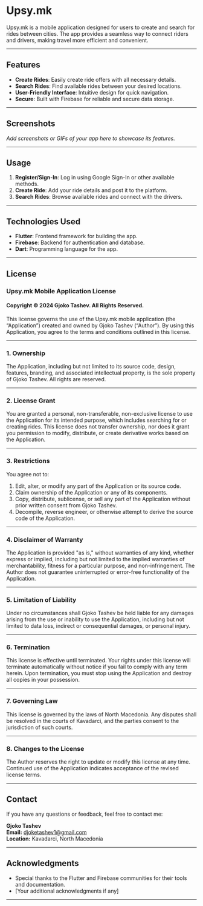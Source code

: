 # Upsy.mk

Upsy.mk is a mobile application designed for users to create and search for rides between cities. The app provides a seamless way to connect riders and drivers, making travel more efficient and convenient.

---

## Features

- **Create Rides**: Easily create ride offers with all necessary details.
- **Search Rides**: Find available rides between your desired locations.
- **User-Friendly Interface**: Intuitive design for quick navigation.
- **Secure**: Built with Firebase for reliable and secure data storage.

---

## Screenshots

*Add screenshots or GIFs of your app here to showcase its features.*

---

## Usage

1. **Register/Sign-In**: Log in using Google Sign-In or other available methods.
2. **Create Ride**: Add your ride details and post it to the platform.
3. **Search Rides**: Browse available rides and connect with the drivers.

---

## Technologies Used

- **Flutter**: Frontend framework for building the app.
- **Firebase**: Backend for authentication and database.
- **Dart**: Programming language for the app.

---

## License

### Upsy.mk Mobile Application License

#### Copyright © 2024 Gjoko Tashev. All Rights Reserved.

This license governs the use of the Upsy.mk mobile application (the “Application”) created and owned by Gjoko Tashev (“Author”). By using this Application, you agree to the terms and conditions outlined in this license.

---

### 1. Ownership
The Application, including but not limited to its source code, design, features, branding, and associated intellectual property, is the sole property of Gjoko Tashev. All rights are reserved.

---

### 2. License Grant
You are granted a personal, non-transferable, non-exclusive license to use the Application for its intended purpose, which includes searching for or creating rides. This license does not transfer ownership, nor does it grant you permission to modify, distribute, or create derivative works based on the Application.

---

### 3. Restrictions
You agree not to:
1. Edit, alter, or modify any part of the Application or its source code.
2. Claim ownership of the Application or any of its components.
3. Copy, distribute, sublicense, or sell any part of the Application without prior written consent from Gjoko Tashev.
4. Decompile, reverse engineer, or otherwise attempt to derive the source code of the Application.

---

### 4. Disclaimer of Warranty
The Application is provided "as is," without warranties of any kind, whether express or implied, including but not limited to the implied warranties of merchantability, fitness for a particular purpose, and non-infringement. The Author does not guarantee uninterrupted or error-free functionality of the Application.

---

### 5. Limitation of Liability
Under no circumstances shall Gjoko Tashev be held liable for any damages arising from the use or inability to use the Application, including but not limited to data loss, indirect or consequential damages, or personal injury.

---

### 6. Termination
This license is effective until terminated. Your rights under this license will terminate automatically without notice if you fail to comply with any term herein. Upon termination, you must stop using the Application and destroy all copies in your possession.

---

### 7. Governing Law
This license is governed by the laws of North Macedonia. Any disputes shall be resolved in the courts of Kavadarci, and the parties consent to the jurisdiction of such courts.

---

### 8. Changes to the License
The Author reserves the right to update or modify this license at any time. Continued use of the Application indicates acceptance of the revised license terms.

---

## Contact

If you have any questions or feedback, feel free to contact me:

**Gjoko Tashev**  
**Email:** djoketashev1@gmail.com  
**Location:** Kavadarci, North Macedonia

---

## Acknowledgments

- Special thanks to the Flutter and Firebase communities for their tools and documentation.
- [Your additional acknowledgments if any]

---
